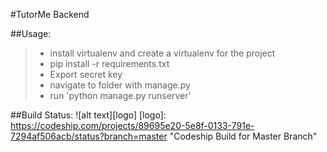 #TutorMe Backend

##Usage:
> - install virtualenv and create a virtualenv for the project
> - pip install -r requirements.txt
> - Export secret key
> - navigate to folder with manage.py
> - run 'python manage.py runserver' 

##Build Status:
![alt text][logo]
[logo]: https://codeship.com/projects/89695e20-5e8f-0133-791e-7294af506acb/status?branch=master "Codeship Build for Master Branch"
